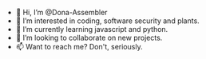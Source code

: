 - 👋 Hi, I’m @Dona-Assembler
- 👀 I’m interested in coding, software security and plants.
- 🌱 I’m currently learning javascript and python.
- 💞️ I’m looking to collaborate on new projects.
- 📫 Want to reach me? Don't, seriously.
